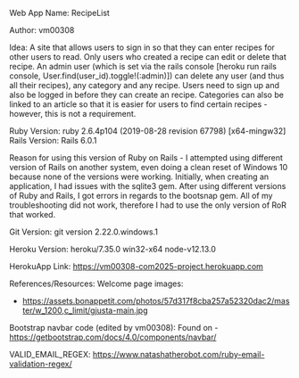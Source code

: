 Web App Name: RecipeList

Author: vm00308

Idea:
A site that allows users to sign in so that they can enter recipes for other users to read. Only users who created a recipe can edit or delete that recipe. An admin user (which is set via the rails console [heroku run rails console, User.find(user_id).toggle!(:admin)]) can delete any user (and thus all their recipes), any category and any recipe. Users need to sign up and also be logged in before they can create an recipe. Categories can also be linked to an article so that it is easier for users to find certain recipes - however, this is not a requirement.

Ruby Version: ruby 2.6.4p104 (2019-08-28 revision 67798) [x64-mingw32]
Rails Version: Rails 6.0.1 
 
Reason for using this version of Ruby on Rails - I attempted using different version of Rails on another system, even doing a clean reset of Windows 10 because none of the versions were working. Initially, when creating an application, I had issues with the sqlite3 gem. After using different versions of Ruby and Rails, I got errors in regards to the bootsnap gem. All of my troubleshooting did not work, therefore I had to use the only version of RoR that worked. 

Git Version: git version 2.22.0.windows.1

Heroku Version: heroku/7.35.0 win32-x64 node-v12.13.0

HerokuApp Link: https://vm00308-com2025-project.herokuapp.com


References/Resources:
Welcome page images:
- https://assets.bonappetit.com/photos/57d317f8cba257a52320dac2/master/w_1200,c_limit/gjusta-main.jpg

Bootstrap navbar code (edited by vm00308):
Found on - https://getbootstrap.com/docs/4.0/components/navbar/

VALID_EMAIL_REGEX: https://www.natashatherobot.com/ruby-email-validation-regex/